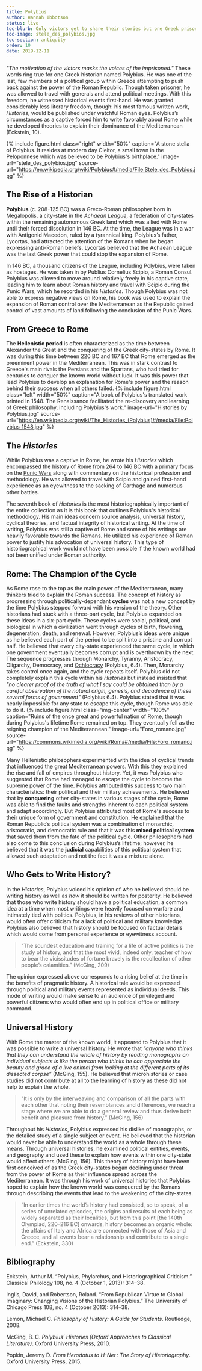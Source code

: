 ```yaml
---
title: Polybius
author: Hannah Ibbotson
status: live
toc-blurb: Only victors get to share their stories but one Greek prisoner refused to be silenced.
toc-image: stele_des_polybios.jpg
toc-section: antiquity
order: 10
date: 2019-12-11
---
```


_"The motivation of the victors masks the voices of the imprisoned."_ These words ring true for one Greek historian named Polybius. He was one of the last, few members of a political group within Greece attempting to push back against the power of the Roman Republic. Though taken prisoner, he was allowed to travel with generals and attend political meetings. With this freedom, he witnessed historical events first-hand. He was granted considerably less literary freedom, though: his most famous written work, _Histories_, would be published under watchful Roman eyes. Polybius’s circumstances as a captive forced him to write favorably about Rome while he developed theories to explain their dominance of the Mediterranean (Eckstein, 10).


{% include figure.html
class="right"
width="50%"
caption="A stone stella of Polybius. It resides at modern day Cleitor, a small town in the Peloponnese which was believed to be Polybius's birthplace."
image-url="stele_des_polybios.jpg"
source-url="https://en.wikipedia.org/wiki/Polybius#/media/File:Stele_des_Polybios.jpg"
%}

## The Rise of a Historian
**Polybius** (c. 208-125 BC) was a Greco-Roman philosopher born in Megalopolis, a city-state in the _Achaean League_, a federation of city-states within the remaining autonomous Greek land which was allied with Rome until their forced dissolution in 146 BC. At the time, the League was in a war with Antigonid Macedon, ruled by a tyrannical king. Polybius’s father, Lycortas, had attracted the attention of the Romans when he began expressing anti-Roman beliefs. Lycortas believed that the Achaean League was the last Greek power that could stop the expansion of Rome.

In 146 BC, a thousand citizens of the League, including Polybius, were taken as hostages. He was taken in by Publius Cornelius Scipio, a Roman Consul. Polybius was allowed to move around relatively freely in his captive state, leading him to learn about Roman history and travel with Scipio during the Punic Wars, which he recorded in his _Histories_. Though Polybius was not able to express negative views on Rome, his book was used to explain the expansion of Roman control over the Mediterranean as the Republic gained control of vast amounts of land following the conclusion of the Punic Wars.

## From Greece to Rome
The **Hellenistic period** is often characterized as the time between Alexander the Great and the conquering of the Greek city-states by Rome. It was during this time between 220 BC and 167 BC that Rome emerged as the preeminent power in the Mediterranean. This was in stark contrast to Greece's main rivals the Persians and the Spartans, who had tried for centuries to conquer the known world without luck. It was this power that lead Polybius to develop an explanation for Rome's power and the reason behind their success when all others failed.
  {% include figure.html
class="left"
width="50%"
caption="A book of Polybius's translated work printed in 1548. The Renaissance facilitated the re-discovery and learning of Greek philosophy, including Polybius's work."
image-url="Histories by Polybius.jpg"
source-url="https://en.wikipedia.org/wiki/The_Histories_(Polybius)#/media/File:Polybius_1548.jpg"
%}

## The _Histories_
While Polybius was a captive in Rome, he wrote his _Histories_ which encompassed the history of Rome from 264 to 146 BC with a primary focus on the [Punic Wars](https://en.wikipedia.org/wiki/Punic_Wars) along with commentary on the historical profession and methodology. He was allowed to travel with Scipio and gained first-hand experience as an eyewitness to the sacking of Carthage and numerous other battles.

The seventh book of _Histories_ is the most historiographically important of the entire collection as it is this book that outlines Polybius's historical methodology. His main ideas concern source analysis, universal history, cyclical theories, and factual integrity of historical writing. At the time of writing, Polybius was still a captive of Rome and some of his writings are heavily favorable towards the Romans. He utilized his experience of Roman power to justify his advocation of universal history. This type of historiographical work would not have been possible if the known world had not been unified under Roman authority.

## Rome: The Champion of the Cycle
As Rome rose to the top as the main power of the Mediterranean, many thinkers tried to explain the Roman success. The concept of history as progressing through politically-dependant **cycles** was not a new concept by the time Polybius stepped forward with his version of the theory. Other historians had stuck with a three-part cycle, but Polybius expanded on these ideas in a six-part cycle. These cycles were social, political, and biological in which a civilization went through cycles of birth, flowering, degeneration, death, and renewal. However, Polybius’s ideas were unique as he believed each part of the period to be split into a pristine and corrupt half. He believed that every city-state experienced the same cycle, in which one government eventually becomes corrupt and is overthrown by the next. The sequence progresses through Monarchy, Tyranny, Aristocracy, Oligarchy, Democracy, and [Ochlocracy](https://en.wikipedia.org/wiki/Mob_rule) (Polybius, 6.4). Then, Monarchy takes control once again, and the cycle repeats itself. Polybius did not completely explain this cycle within his _Histories_ but instead insisted that _"no clearer proof of the truth of what I say could be obtained than by a careful observation of the natural origin, genesis, and decadence of these several forms of government"_ (Polybius 6.4). Polybius stated that it was nearly impossible for any state to escape this cycle, though Rome was able to do it.
{% include figure.html
  class="img-center"
  width="100%"
  caption="Ruins of the once great and powerful nation of Rome, though during Polybius's lifetime Rome remained on top. They eventually fell as the reigning champion of the Mediterannean."
  image-url="Foro_romano.jpg"
  source-url="https://commons.wikimedia.org/wiki/Roma#/media/File:Foro_romano.jpg"
  %}

Many Hellenistic philosophers experimented with the idea of cyclical trends that influenced the great Mediterranean powers. With this they explained the rise and fall of empires throughout history. Yet, it was Polybius who suggested that Rome had managed to escape the cycle to become the supreme power of the time. Polybius attributed this success to two main characteristics: their political and their military achievements. He believed that by **conquering** other city-states in various stages of the cycle, Rome was able to find the faults and strengths inherent to each political system and adapt accordingly. But Polybius attributed most of Rome's success to their unique form of government and constitution. He explained that the Roman Republic’s political system was a combination of monarchic, aristocratic, and democratic rule and that it was this **mixed political system** that saved them from the fate of the political cycle. Other philosophers had also come to this conclusion during Polybius’s lifetime; however, he believed that it was the **judicial** capabilities of this political system that allowed such adaptation and not the fact it was a mixture alone.


## Who Gets to Write History?
In the _Histories_, Polybius voiced his opinion of _who_ he believed should be writing history as well as _how_ it should be written for posterity. He believed that those who write history should have a political education, a common idea at a time when most writings were heavily focused on warfare and intimately tied with politics. Polybius, in his reviews of other historians, would often offer criticism for a lack of political and military knowledge. Polybius also believed that history should be focused on factual details which would come from personal experience or eyewitness account.

> “The soundest education and training for a life of active politics is
> the study of history, and that the most vivid, indeed only, teacher of
> how to bear the vicissitudes of fortune bravely is the recollection of
> other people’s calamities.” (McGing, 209)

 The opinion expressed above corresponds to a rising belief at the time in the benefits of pragmatic history. A historical tale would be expressed through political and military events represented as individual deeds. This mode of writing would make sense to an audience of privileged and powerful citizens who would often end up in political office or military command.

## Universal History
With Rome the master of the known world, it appeared to Polybius that it was possible to write a universal history. He wrote that _"anyone who thinks that they can understand the whole of history by reading monographs on individual subjects is like the person who thinks he can appreciate the beauty and grace of a live animal from looking at the different parts of its dissected corpse”_ (McGing, 155). He believed that microhistories or case studies did not contribute at all to the learning of history as these did not help to explain the whole.

> "It is only by the interweaving and comparison of all the parts with
> each other that noting their resemblances and differences, we reach a
> stage where we are able to do a general review and thus derive both
> benefit and pleasure from history.” (McGing, 156)

Throughout his _Histories_, Polybius expressed his dislike of monographs, or the detailed study of a single subject or event. He believed that the historian would never be able to understand the world as a whole through these means. Through universal histories, he examined political entities, events, and geography and used these to explain how events within one city-state would affect others (McGing, 156). This theory of history might have been first conceived of as the Greek city-states began declining under threat from the power of Rome as their influence spread across the Mediterranean. It was through his work of universal histories that Polybius hoped to explain how the known world was conquered by the Romans through describing the events that lead to the weakening of the city-states.

> “In earlier times the world’s history had consisted, so to speak, of
> a series of unrelated episodes, the origins and results of each being
> as widely separated as their localities, but from this point [the
> 140th Olympiad, 220–216 BC] onwards, history becomes an organic whole:
> the affairs of Italy and Africa are connected with those of Asia
> and Greece, and all events bear a relationship and contribute
> to a single end.” (Eckstein, 330)


## Bibliography
Eckstein, Arthur M. “Polybius, Phylarchus, and Historiographical Criticism.” Classical Philology 108, no. 4 (October 1, 2013): 314–38.

Inglis, David, and Robertson, Roland. “From Republican Virtue to Global Imaginary: Changing Visions of the Historian Polybius.” The University of Chicago Press 108, no. 4 (October 2013): 314–38.

Lemon, Michael C. _Philosophy of History: A Guide for Students_. Routledge, 2008.

McGing, B. C. _Polybius’ Histories (Oxford Approaches to Classical Literature)_. Oxford University Press, 2010.

Popkin, Jeremy D. _From Herodotus to H-Net : The Story of Historiography_. Oxford University Press, 2015.
